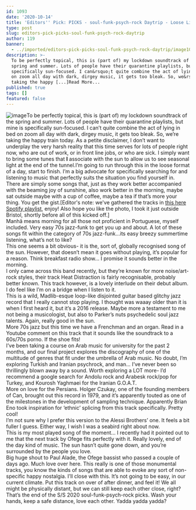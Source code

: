```yaml
---
id: 1093
date: '2020-10-14'
title: 'Editors'' Pick: PICKS - soul-funk-psych-rock Daytrip - Loose Lips'
type: post
slug: editors-pick-picks-soul-funk-psych-rock-daytrip
author: 119
banner:
  - ../imported/editors-pick-picks-soul-funk-psych-rock-daytrip/image1093.jpeg
description: >-
  To be perfectly topical, this is (part of) my lockdown soundtrack of the
  spring and summer. Lots of people have their quarantine playlists, but mine is
  specifically sun-focused. I can&rsquo;t quite combine the act of lying in bed
  on zoom all day with dark, dirgey music, it gets too bleak. So, we&rsquo;re
  taking the happy [...]Read More...
published: true
tags: []
featured: false
---
```

![image](../../imported/editors-pick-picks-soul-funk-psych-rock-daytrip/image1093.jpeg)To be perfectly topical, this is (part of) my lockdown soundtrack of the spring and summer. Lots of people have their quarantine playlists, but mine is specifically sun-focused. I can’t quite combine the act of lying in bed on zoom all day with dark, dirgey music, it gets too bleak. So, we’re taking the happy train today. As a petite disclaimer, I don’t want to underplay the very harsh reality that this time serves for lots of people right now, who are out of work, or in front line jobs, or who are sick. I simply want to bring some tunes that **I** associate with the sun to allow us to see seasonal light at the end of the tunnel.I’m going to run through this in the loose format of a day, start to finish. I’m a big advocate for specifically searching for and listening to music that perfectly suits the situation you find yourself in. There are simply some songs that, just as they work better accompanied with the beaming joy of sunshine, also work better in the morning, maybe sat outside maybe with a cup of coffee, maybe a tea if that’s more your thing. You get the gist.\[Editor's note: we've gathered the tracks in [this here Spotify playlist](https://open.spotify.com/playlist/5AvW3TrpYXh9mt5T9IucpT?si=hzJqkRdhT6i7DWuoo83wNw), enjoy! Also hope you like the photo, I took it just outside Bristol, shortly before all of this kicked off.\]  
Manhã means morning for all those not proficient in Portuguese, myself included. Very easy 70s jazz-funk to get you up and about. A lot of these songs fit within the category of 70s jazz-funk…its easy breezy summertime listening, what’s not to like?  
This one seems a bit obvious- it is the, sort of, globally recognised song of the sun. However, that doesn’t mean it goes without playing, it’s popular for a reason. Think breakfast radio show… I promise it sounds better in the morning.  
I only came across this band recently, but they’re known for more noise/art-rock styles, their track Heat Distraction is fairly recognisable, probably better known. This track however, is a lovely interlude on their debut album. I do feel like I’m on a bridge when I listen to it.  
This is a wild, Madlib-esque loop-like disjointed guitar based glitchy jazz record that I really cannot stop playing. I thought was waaay older than it is when I first heard it, but it’s a 2016 release. Maybe more a testament to me not being a musicologist, but also to Parker’s nuts psychedelic soul jazz talents. Again, really good in the sun.  
More 70s jazz but this time we have a Frenchman and an organ. Read in a Youtube comment on this track that it sounds like the soundtrack to a 60s/70s porno. If the shoe fits!  
I’ve been taking a course on Arab music for university for the past 2 months, and our final project explores the discography of one of the multitude of genres that fit under the umbrella of Arab music. No doubt, I’m exploring Turkish and Iranian psychrock, and man… I’ve never been so thrillingly blown away by a sound. Worth exploring a LOT more- I’d recommend a google search for Andolu rock and Arabesk rock/pop for Turkey, and Kourosh Yaghmaei for the Iranian G.O.A.T.  
More on love for the Persians. Holger Czukay, one of the founding members of Can, brought out this record in 1979, and it’s apparently touted as one of the milestones in the development of sampling technique. Apparently Brian Eno took inspiration for ‘ethnic’ splicing from this track specifically. Pretty cool!  
I’m not sure why I prefer this version to the Alessi Brothers’ one. It feels a bit fuller I guess. Either way, I wish I was a seabird right about now.  
This is my most played song of the moment… I recently had it pointed out to me that the next track by Ofege fits perfectly with it. Really lovely, end of the day kind of music. The sun hasn’t quite gone down, and you’re surrounded by the people you love.  
Big huge shout to Paul Alade, the Ofege bassist who passed a couple of days ago. Much love over here. This really is one of those monumental tracks, you know the kinds of songs that are able to evoke any sort of non-specific happy nostalgia. I’ll close with this. It’s not going to be easy, in our current climate. Put this track on over of after dinner, and feel it! We all might be physically distant, but we can still keep each other close, right?That’s the end of the S/S 2020 soul-funk-psych-rock picks. Wash your hands, keep a safe distance, love each other. Yadda yadda yadda?